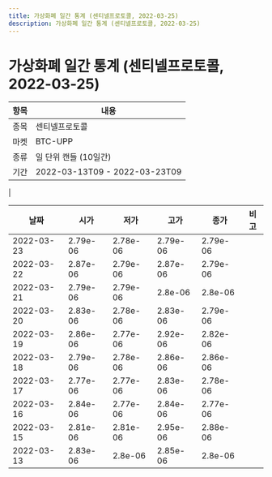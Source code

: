 ```yaml
---
title: 가상화폐 일간 통계 (센티넬프로토콜, 2022-03-25)
description: 가상화폐 일간 통계 (센티넬프로토콜, 2022-03-25)
---
```


가상화폐 일간 통계 (센티넬프로토콜, 2022-03-25)
===

|항목|내용|
|--|--|
|종목|센티넬프로토콜|
|마켓|BTC-UPP|
|종류|일 단위 캔들 (10일간)|
|기간|2022-03-13T09 - 2022-03-23T09
|

|날짜|시가|저가|고가|종가|비고|
|--|--|--|--|--|--|
|2022-03-23|2.79e-06|2.78e-06|2.79e-06|2.79e-06|    |
|2022-03-22|2.87e-06|2.79e-06|2.87e-06|2.79e-06|    |
|2022-03-21|2.79e-06|2.79e-06|2.8e-06|2.8e-06|    |
|2022-03-20|2.83e-06|2.78e-06|2.83e-06|2.79e-06|    |
|2022-03-19|2.86e-06|2.77e-06|2.92e-06|2.82e-06|    |
|2022-03-18|2.79e-06|2.78e-06|2.86e-06|2.86e-06|    |
|2022-03-17|2.77e-06|2.77e-06|2.83e-06|2.78e-06|    |
|2022-03-16|2.84e-06|2.77e-06|2.84e-06|2.77e-06|    |
|2022-03-15|2.81e-06|2.81e-06|2.95e-06|2.88e-06|    |
|2022-03-13|2.83e-06|2.8e-06|2.85e-06|2.8e-06|    |
